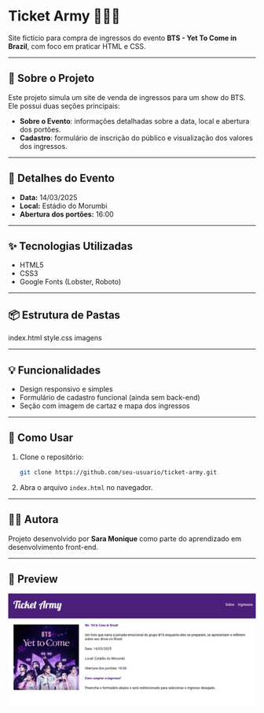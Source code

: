 
# Ticket Army 🎫🇧🇷

Site fictício para compra de ingressos do evento **BTS - Yet To Come in Brazil**, com foco em praticar HTML e CSS.

---

## 🌟 Sobre o Projeto

Este projeto simula um site de venda de ingressos para um show do BTS. Ele possui duas seções principais:

- **Sobre o Evento**: informações detalhadas sobre a data, local e abertura dos portões.
- **Cadastro**: formulário de inscrição do público e visualização dos valores dos ingressos.

---

## 📅 Detalhes do Evento

- **Data:** 14/03/2025  
- **Local:** Estádio do Morumbi  
- **Abertura dos portões:** 16:00  

---

## ✨ Tecnologias Utilizadas

- HTML5
- CSS3
- Google Fonts (Lobster, Roboto)

---

## 📦 Estrutura de Pastas

index.html
style.css
imagens

---

## 💡 Funcionalidades

- Design responsivo e simples
- Formulário de cadastro funcional (ainda sem back-end)
- Seção com imagem de cartaz e mapa dos ingressos

---

## 🚀 Como Usar

1. Clone o repositório:
   ```bash
   git clone https://github.com/seu-usuario/ticket-army.git
   ```
2. Abra o arquivo `index.html` no navegador.

---

## 👩‍💻 Autora

Projeto desenvolvido por **Sara Monique** como parte do aprendizado em desenvolvimento front-end.

---

## 📸 Preview

![Imagem do Projeto](https://github.com/SaraMonique13/site-ingresso/blob/main/Captura%20de%20tela%202025-01-03%20150729.png)
